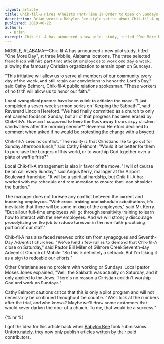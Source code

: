 ```yaml
---
layout: article
title: Chik-fil-A Hires Atheists Part-Time in Order to Open on Sundays
description: Brian wrote a Babylon Bee-style satire about Chik-fil-A opening on Sundays.
published: 2019-06-22
authors:
  - Brian
excerpt: Chik-fil-A has announced a new pilot study, titled "One More Day", at three Mobile, Alabama locations.
---
```

MOBILE, ALABAMA—Chik-fil-A has announced a new pilot study, titled "One More Day", at three Mobile, Alabama locations. The three selected franchises will hire part-time atheist employees to work one day a week, allowing the famously Christian organization to remain open on Sundays.

"This initiative will allow us to serve all members of our community every day of the week, and still retain our convictions to honor the Lord's Day," said Cathy Belmont, Chik-fil-A public relations spokesman. "These workers of no faith will allow us to honor our faith."

Local evangelical pastors have been quick to criticize the move. "I just completed a seven-week sermon series on 'Keeping the Sabbath'", said Reverend Lincoln Hereford. "We had finally committed as a church to only eat canned foods on Sunday, but all of that progress has been erased by Chik-fil-A. How am I supposed to keep the flock away from crispy chicken sandwiches after the morning service?" Reverend Hereford declined to comment when asked if he would be protesting the change with a boycott.

Chik-fil-A sees no conflict. "The reality is that Christians like to go out for Sunday afternoon lunch," said Cathy Belmont. "Would it be better for them to purchase the burgers of this world, or to worship God together over a plate of waffle fries?"

Local Chik-fil-A management is also in favor of the move. "I will of course be on call every Sunday," said Angus Kerry, manager at the Airport Boulevard franchise. "It will be a spiritual hardship, but Chik-fil-A has worked with my schedule and remuneration to ensure that I can shoulder the burden."

The manager does not foresee any conflict between the current and incoming employees. "With cross-training and schedule substitutions, it's inevitable that there will be some mixing of the employees," said Mr. Kerry. "But all our full-time employees will go through sensitivity training to learn how to interact with the new employees. And we will strongly discourage proselytizing on the job to reduce turnover in the non-faith-practicing portion of our staff."

Chik-fil-A has also faced renewed criticism from synagogues and Seventh-Day Adventist churches. "We've held a few rallies to demand that Chik-fil-A close on Saturday," said Pastor Bill Miller of Gilmore Creek Seventh-day Adventist Church of Mobile. "So this is definitely a setback. But I'm taking it as a sign to redouble our efforts."

Other Christians see no problem with working on Sundays. Local pastor Moses Jones explained, "Well, the Sabbath was actually on Saturday, and it only applied to the Jews. There's no reason a Christian couldn't worship God and work on Sundays."

Cathy Belmont cautions critics that this is only a pilot program and will not necessarily be continued throughout the country. "We'll look at the numbers after the trial, and who knows? Maybe we'll draw some customers that would never darken the door of a church. To me, that would be a success."

{% hr %}

I got the idea for this article back when [Babylon Bee](https://babylonbee.com/) took submissions. Unfortunately, they now only publish articles written by their paid contributors.